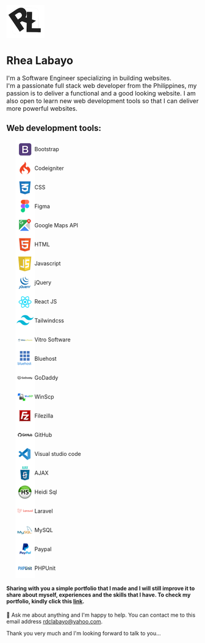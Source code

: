 ![Bootstrap](assets/images/logo-rl-white.png)

#  Rhea Labayo

<p style="font-size:16px;">I'm a Software Engineer specializing in building websites. <br/> I'm a passionate full stack web developer from the Philippines, my passion is to deliver a functional and a good looking website. I am also open to learn new web development tools so that I can deliver more powerful websites.</p>


## Web development tools:


<ul style="list-style-type:disc;">
    <li style="display:flex; align-items:center;"><img src="assets/images/skills/Bootstrap.png" alt="Bootstrap" /> Bootstrap </li>
    <li style="display:flex; align-items:center;"><img src="assets/images/skills/Codeigniter.png" alt="Codeigniter" />Codeigniter </li>
    <li style="display:flex; align-items:center;"><img src="assets/images/skills/CSS.png" alt="CSS" />CSS </li>
    <li style="display:flex; align-items:center;"><img src="assets/images/skills/Figma.png" alt="Figma" />Figma </li>
    <li style="display:flex; align-items:center;"><img src="assets/images/skills/Google Maps API.png" alt="Google Maps API" />Google Maps API </li>
    <li style="display:flex; align-items:center;"><img src="assets/images/skills/HTML.png" alt="HTML" />HTML </li>
    <li style="display:flex; align-items:center;"><img src="assets/images/skills/Javascript.png" alt="Javascript" />Javascript </li>
    <li style="display:flex; align-items:center;"><img src="assets/images/skills/jQuery.png" alt="jQuery" />jQuery </li>
    <li style="display:flex; align-items:center;"><img src="assets/images/skills/React JS.png" alt="React JS" />React JS </li>
    <li style="display:flex; align-items:center;"><img src="assets/images/skills/Tailwindcss.png" alt="Tailwindcss" />Tailwindcss </li>
    <li style="display:flex; align-items:center;"><img src="assets/images/skills/Vitro Software.png" alt="Vitro Software" />Vitro Software </li>
    <li style="display:flex; align-items:center;"><img src="assets/images/skills/Bluehost.png" alt="Bluehost" />Bluehost </li>
    <li style="display:flex; align-items:center;"><img src="assets/images/skills/GoDaddy.png" alt="GoDaddy" />GoDaddy </li>
    <li style="display:flex; align-items:center;"><img src="assets/images/skills/WinScp.png" alt="WinScp" />WinScp </li>
    <li style="display:flex; align-items:center;"><img src="assets/images/skills/Filezilla.png" alt="Filezilla" />Filezilla </li>
    <li style="display:flex; align-items:center;"><img src="assets/images/skills/GitHub.png" alt="GitHub" />GitHub </li>
    <li style="display:flex; align-items:center;"><img src="assets/images/skills/Visual studio code.png" alt="Visual studio code" />Visual studio code </li>
    <li style="display:flex; align-items:center;"><img src="assets/images/skills/AJAX.png" alt="AJAX" />AJAX </li>
    <li style="display:flex; align-items:center;"><img src="assets/images/skills/Heidi Sql.png" alt="Heidi Sql" />Heidi Sql </li>
    <li style="display:flex; align-items:center;"><img src="assets/images/skills/Laravel.png" alt="Laravel" />Laravel </li>
    <li style="display:flex; align-items:center;"><img src="assets/images/skills/MySQL.png" alt="MySQL" /> MySQL </li>
    <li style="display:flex; align-items:center;"><img src="assets/images/skills/Paypal.png" alt="Paypal" />Paypal </li>
    <li style="display:flex; align-items:center;"><img src="assets/images/skills/PHPUnit.png" alt="PHPUnit"/>PHPUnit </li>
</ul>
<!-- ![Bootstrap](assets/images/skills/Bootstrap.png)![CodeIgniter](assets/images/skills/Codeigniter.png) ![CSS](assets/images/skills/CSS.png) ![Figma](assets/images/skills/Figma.png)![Google Maps API](<assets/images/skills/Google Maps API.png>)![HTML](assets/images/skills/HTML.png) ![Javascript](assets/images/skills/Javascript.png) ![jQuery](assets/images/skills/jQuery.png)![React JS](<assets/images/skills/React JS.png>) ![Tailwind CSS](assets/images/skills/Tailwindcss.png)![Vitro Software](<assets/images/skills/Vitro Software.png>)

<!-- ![Bluehost](assets/images/skills/Bluehost.png)![Godaddy](assets/images/skills/GoDaddy.png)![WinSCP](assets/images/skills/WinScp.png)![Filezilla](assets/images/skills/Filezilla.png)![Github](assets/images/skills/GitHub.png)![Visual Studio Code](<assets/images/skills/Visual studio code.png>)

![AJAX](assets/images/skills/AJAX.png)![CodeIgniter](assets/images/skills/Codeigniter.png) ![HeidiSQL](<assets/images/skills/Heidi Sql.png>) ![Laravel](assets/images/skills/Laravel.png)![MySQL](assets/images/skills/MySQL.png)![Paypal](assets/images/skills/Paypal.png)![PHP Unit](assets/images/skills/PHPUnit.png)    -->


<!-- - 🔭 I’m currently working on ...
- 🌱 I’m currently learning ...
- 👯 I’m looking to collaborate on ...
- 🤔 I’m looking for help with ...
- 📫 How to reach me: ...
- 😄 Pronouns: ...
- ⚡ Fun fact: ... -->

#### Sharing with you a simple portfolio that I made and I will still improve it to share about myself, experiences and the skills that I have. To check my portfolio, kindly click this [link](https://rhealabayo.com/).


💬 Ask me about anything and I'm happy to help. You can contact me to this email address rdclabayo@yahoo.com.


Thank you very much and I'm looking forward to talk to you...